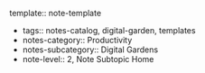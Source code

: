 template:: note-template

- tags:: notes-catalog, digital-garden, templates
- notes-category:: Productivity
- notes-subcategory:: Digital Gardens
- note-level:: 2, Note Subtopic Home